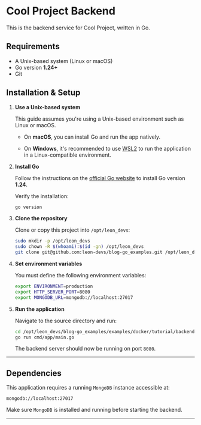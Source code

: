 # Cool Project Backend

This is the backend service for Cool Project, written in Go.

## Requirements

- A Unix-based system (Linux or macOS)
- Go version **1.24+**
- Git

## Installation & Setup

1. **Use a Unix-based system**

   This guide assumes you're using a Unix-based environment such as Linux or macOS.

    - On **macOS**, you can install Go and run the app natively.

    - On **Windows**, it's recommended to use [WSL2](https://learn.microsoft.com/en-us/windows/wsl/) to run the
      application in a Linux-compatible environment.


2. **Install Go**

   Follow the instructions on the [official Go website](https://golang.org/dl/) to install Go version **1.24**.

   Verify the installation:
   ```bash
   go version
   ```

3. **Clone the repository**

   Clone or copy this project into `/opt/leon_devs`:

   ```bash
   sudo mkdir -p /opt/leon_devs
   sudo chown -R $(whoami):$(id -gn) /opt/leon_devs
   git clone git@github.com:leon-devs/blog-go_examples.git /opt/leon_devs/blog-go_examples
   ```

4. **Set environment variables**

   You must define the following environment variables:

   ```bash
   export ENVIRONMENT=production
   export HTTP_SERVER_PORT=8080
   export MONGODB_URL=mongodb://localhost:27017
   
   ```

5. **Run the application**

   Navigate to the source directory and run:

   ```bash
   cd /opt/leon_devs/blog-go_examples/examples/docker/tutorial/backend
   go run cmd/app/main.go
   
   ```

   The backend server should now be running on port `8080`.

---

## Dependencies

This application requires a running `MongoDB` instance accessible at:

```
mongodb://localhost:27017
```

Make sure `MongoDB` is installed and running before starting the backend.

---

